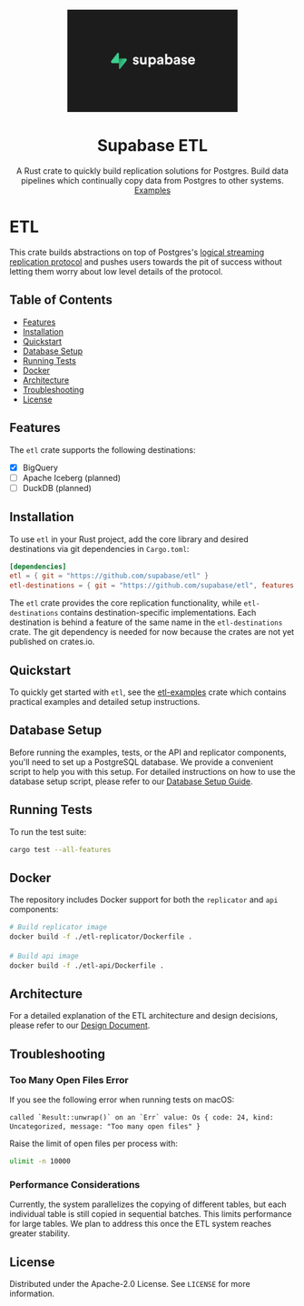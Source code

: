 <br />
<p align="center">
  <a href="https://supabase.io">
        <picture>
      <source media="(prefers-color-scheme: dark)" srcset="https://raw.githubusercontent.com/supabase/supabase/master/packages/common/assets/images/supabase-logo-wordmark--dark.svg">
      <source media="(prefers-color-scheme: light)" srcset="https://raw.githubusercontent.com/supabase/supabase/master/packages/common/assets/images/supabase-logo-wordmark--light.svg">
      <img alt="Supabase Logo" width="300" src="https://raw.githubusercontent.com/supabase/supabase/master/packages/common/assets/images/logo-preview.jpg">
    </picture>
  </a>

  <h1 align="center">Supabase ETL</h1>

  <p align="center">
    A Rust crate to quickly build replication solutions for Postgres. Build data pipelines which continually copy data from Postgres to other systems.
    <br />
    <a href="https://github.com/supabase/etl/tree/main/etl-examples">Examples</a>
  </p>
</p>

# ETL

This crate builds abstractions on top of Postgres's [logical streaming replication protocol](https://www.postgresql.org/docs/current/protocol-logical-replication.html) and pushes users towards the pit of success without letting them worry about low level details of the protocol.

## Table of Contents

- [Features](#features)
- [Installation](#installation)
- [Quickstart](#quickstart)
- [Database Setup](#database-setup)
- [Running Tests](#running-tests)
- [Docker](#docker)
- [Architecture](#architecture)
- [Troubleshooting](#troubleshooting)
- [License](#license)

## Features

The `etl` crate supports the following destinations:

- [x] BigQuery
- [ ] Apache Iceberg (planned)
- [ ] DuckDB (planned)

## Installation

To use `etl` in your Rust project, add the core library and desired destinations via git dependencies in `Cargo.toml`:

```toml
[dependencies]
etl = { git = "https://github.com/supabase/etl" }
etl-destinations = { git = "https://github.com/supabase/etl", features = ["bigquery"] }
```

The `etl` crate provides the core replication functionality, while `etl-destinations` contains destination-specific implementations. Each destination is behind a feature of the same name in the `etl-destinations` crate. The git dependency is needed for now because the crates are not yet published on crates.io.

## Quickstart

To quickly get started with `etl`, see the [etl-examples](etl-examples/README.md) crate which contains practical examples and detailed setup instructions.

## Database Setup

Before running the examples, tests, or the API and replicator components, you'll need to set up a PostgreSQL database.
We provide a convenient script to help you with this setup. For detailed instructions on how to use the database setup script, please refer to our [Database Setup Guide](docs/guides/database-setup.md).

## Running Tests

To run the test suite:

```bash
cargo test --all-features
```

## Docker

The repository includes Docker support for both the `replicator` and `api` components:

```bash
# Build replicator image
docker build -f ./etl-replicator/Dockerfile .

# Build api image
docker build -f ./etl-api/Dockerfile .
```

## Architecture

For a detailed explanation of the ETL architecture and design decisions, please refer to our [Design Document](docs/design/etl-crate-design.md).

## Troubleshooting

### Too Many Open Files Error

If you see the following error when running tests on macOS:

```
called `Result::unwrap()` on an `Err` value: Os { code: 24, kind: Uncategorized, message: "Too many open files" }
```

Raise the limit of open files per process with:

```bash
ulimit -n 10000
```

### Performance Considerations

Currently, the system parallelizes the copying of different tables, but each individual table is still copied in sequential batches.
This limits performance for large tables. We plan to address this once the ETL system reaches greater stability.

## License

Distributed under the Apache-2.0 License. See `LICENSE` for more information.
